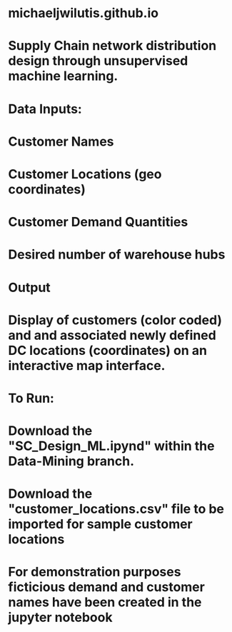 # michaeljwilutis.github.io

# Supply Chain network distribution design through unsupervised machine learning. 

# Data Inputs:

  # Customer Names
  # Customer Locations (geo coordinates)
  # Customer Demand Quantities
  # Desired number of warehouse hubs
  
# Output

  # Display of customers (color coded) and and associated newly defined DC locations (coordinates) on an interactive map interface.
  

# To Run:

# Download the "SC_Design_ML.ipynd" within the Data-Mining branch.
# Download the "customer_locations.csv" file to be imported for sample customer locations
# For demonstration purposes ficticious demand and customer names have been created in the jupyter notebook
